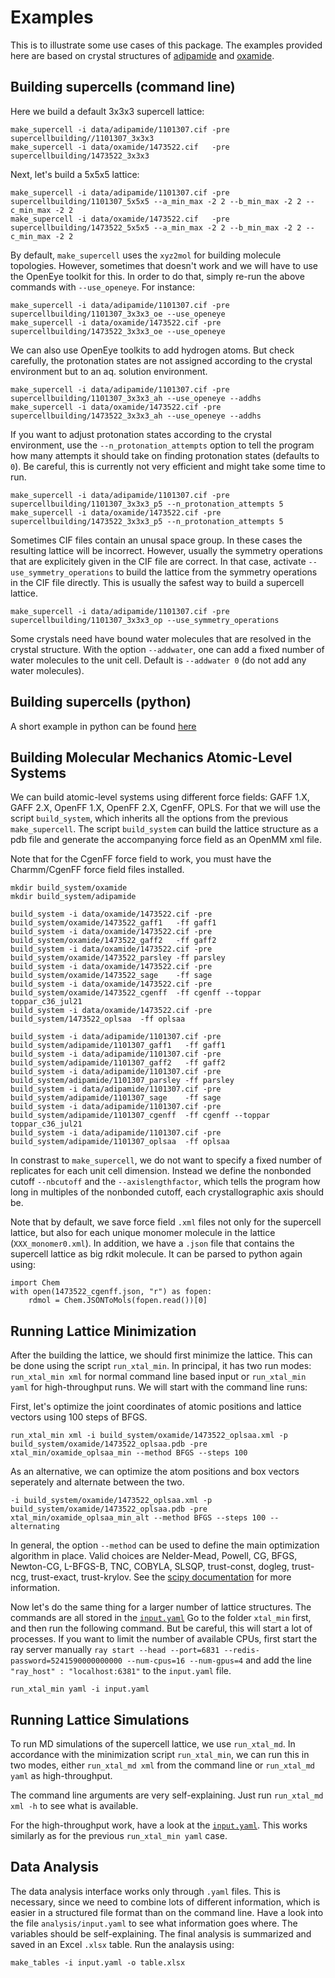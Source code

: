 # Examples

This is to illustrate some use cases of this package. The examples provided here are based on crystal structures of [adipamide](https://en.wikipedia.org/wiki/Adipamide) and [oxamide](https://en.wikipedia.org/wiki/Oxamide).

## Building supercells (command line)

Here we build a default 3x3x3 supercell lattice:

```
make_supercell -i data/adipamide/1101307.cif -pre supercellbuilding//1101307_3x3x3
make_supercell -i data/oxamide/1473522.cif   -pre supercellbuilding/1473522_3x3x3
```

Next, let's build a 5x5x5 lattice:

```
make_supercell -i data/adipamide/1101307.cif -pre supercellbuilding/1101307_5x5x5 --a_min_max -2 2 --b_min_max -2 2 --c_min_max -2 2
make_supercell -i data/oxamide/1473522.cif   -pre supercellbuilding/1473522_5x5x5 --a_min_max -2 2 --b_min_max -2 2 --c_min_max -2 2
```

By default, `make_supercell` uses the `xyz2mol` for building molecule topologies. However, sometimes that doesn't work and we will have to use the OpenEye toolkit for this. In order to do that, simply re-run the above commands with `--use_openeye`. For instance:

```
make_supercell -i data/adipamide/1101307.cif -pre supercellbuilding/1101307_3x3x3_oe --use_openeye
make_supercell -i data/oxamide/1473522.cif -pre supercellbuilding/1473522_3x3x3_oe --use_openeye
```

We can also use OpenEye toolkits to add hydrogen atoms. But check carefully, the protonation states are not assigned according to the crystal environment but to an aq. solution environment.

```
make_supercell -i data/adipamide/1101307.cif -pre supercellbuilding/1101307_3x3x3_ah --use_openeye --addhs
make_supercell -i data/oxamide/1473522.cif -pre supercellbuilding/1473522_3x3x3_ah --use_openeye --addhs
```

If you want to adjust protonation states according to the crystal environment, use the `--n_protonation_attempts` option to tell the program how many attempts it should take on finding protonation states (defaults to `0`). Be careful, this is currently not very efficient and might take some time to run.

```
make_supercell -i data/adipamide/1101307.cif -pre supercellbuilding/1101307_3x3x3_p5 --n_protonation_attempts 5
make_supercell -i data/oxamide/1473522.cif -pre supercellbuilding/1473522_3x3x3_p5 --n_protonation_attempts 5
```

Sometimes CIF files contain an unusal space group. In these cases the resulting lattice will be incorrect. However, usually the symmetry operations that are explicitely given in the CIF file are correct. In that case, activate `--use_symmetry_operations` to build the lattice from the symmetry operations in the CIF file directly. This is usually the safest way to build a supercell lattice.

```
make_supercell -i data/adipamide/1101307.cif -pre supercellbuilding/1101307_3x3x3_op --use_symmetry_operations
```

Some crystals need have bound water molecules that are resolved in the crystal structure. With the option `--addwater`, one can add a fixed number of water molecules to the unit cell. Default is `--addwater 0` (do not add any water molecules).

## Building supercells (python)

A short example in python can be found [here](supercellbuilding/example.py)

## Building Molecular Mechanics Atomic-Level Systems

We can build atomic-level systems using different force fields: GAFF 1.X, GAFF 2.X, OpenFF 1.X, OpenFF 2.X, CgenFF, OPLS. For that we will use the script `build_system`, which inherits all the options from the previous `make_supercell`. The script `build_system` can build the lattice structure as a pdb file and generate the accompanying force field as an OpenMM xml file.

Note that for the CgenFF force field to work, you must have the Charmm/CgenFF force field files installed.

```
mkdir build_system/oxamide
mkdir build_system/adipamide

build_system -i data/oxamide/1473522.cif -pre build_system/oxamide/1473522_gaff1   -ff gaff1
build_system -i data/oxamide/1473522.cif -pre build_system/oxamide/1473522_gaff2   -ff gaff2
build_system -i data/oxamide/1473522.cif -pre build_system/oxamide/1473522_parsley -ff parsley
build_system -i data/oxamide/1473522.cif -pre build_system/oxamide/1473522_sage    -ff sage
build_system -i data/oxamide/1473522.cif -pre build_system/oxamide/1473522_cgenff  -ff cgenff --toppar toppar_c36_jul21
build_system -i data/oxamide/1473522.cif -pre build_system/1473522_oplsaa  -ff oplsaa

build_system -i data/adipamide/1101307.cif -pre build_system/adipamide/1101307_gaff1   -ff gaff1
build_system -i data/adipamide/1101307.cif -pre build_system/adipamide/1101307_gaff2   -ff gaff2
build_system -i data/adipamide/1101307.cif -pre build_system/adipamide/1101307_parsley -ff parsley
build_system -i data/adipamide/1101307.cif -pre build_system/adipamide/1101307_sage    -ff sage
build_system -i data/adipamide/1101307.cif -pre build_system/adipamide/1101307_cgenff  -ff cgenff --toppar toppar_c36_jul21
build_system -i data/adipamide/1101307.cif -pre build_system/adipamide/1101307_oplsaa  -ff oplsaa
```

In constrast to `make_supercell`, we do not want to specify a fixed number of replicates for each unit cell dimension. Instead we define the nonbonded cutoff `--nbcutoff` and the `--axislengthfactor`, which tells the program how long in multiples of the nonbonded cutoff, each crystallographic axis should be.

Note that by default, we save force field `.xml` files not only for the supercell lattice, but also for each unique monomer molecule in the lattice (`XXX_monomer0.xml`). In addition, we have a `.json` file that contains the supercell lattice as big rdkit molecule. It can be parsed to python again using:

```
import Chem
with open(1473522_cgenff.json, "r") as fopen:
    rdmol = Chem.JSONToMols(fopen.read())[0]
```

## Running Lattice Minimization

After the building the lattice, we should first minimize the lattice. This can be done using the script `run_xtal_min`. In principal, it has two run modes: `run_xtal_min xml` for normal command line based input or `run_xtal_min yaml` for high-throughput runs. We will start with the command line runs:

First, let's optimize the joint coordinates of atomic positions and lattice vectors using 100 steps of BFGS.

```
run_xtal_min xml -i build_system/oxamide/1473522_oplsaa.xml -p build_system/oxamide/1473522_oplsaa.pdb -pre xtal_min/oxamide_oplsaa_min --method BFGS --steps 100
```

As an alternative, we can optimize the atom positions and box vectors seperately and alternate between the two.

```
-i build_system/oxamide/1473522_oplsaa.xml -p build_system/oxamide/1473522_oplsaa.pdb -pre xtal_min/oxamide_oplsaa_min_alt --method BFGS --steps 100 --alternating
```

In general, the option `--method` can be used to define the main optimization algorithm in place. Valid choices are Nelder-Mead, Powell, CG, BFGS, Newton-CG, L-BFGS-B, TNC, COBYLA, SLSQP, trust-const, dogleg, trust-ncg, trust-exact, trust-krylov. See the [scipy documentation](https://docs.scipy.org/doc/scipy/reference/generated/scipy.optimize.minimize.html) for more information.

Now let's do the same thing for a larger number of lattice structures. The commands are all stored in the [`input.yaml`](xtal_min/input.yaml) Go to the folder `xtal_min` first, and then run the following command. But be careful, this will start a lot of processes. If you want to limit the number of available CPUs, first start the ray server manually `ray start --head --port=6831 --redis-password=5241590000000000 --num-cpus=16 --num-gpus=4` and add the line `"ray_host" : "localhost:6381"` to the `input.yaml` file.

```
run_xtal_min yaml -i input.yaml
```

## Running Lattice Simulations

To run MD simulations of the supercell lattice, we use `run_xtal_md`. In accordance with the minimization script `run_xtal_min`, we can run this in two modes, either `run_xtal_md xml` from the command line or `run_xtal_md yaml` as high-throughput.

The command line arguments are very self-explaining. Just run `run_xtal_md xml -h` to see what is available. 

For the high-throughput work, have a look at the [`input.yaml`](xtal_min/input.yaml). This works similarly as for the previous `run_xtal_min yaml` case.

## Data Analysis

The data analysis interface works only through `.yaml` files. This is necessary, since we need to combine lots of different information, which is easier in a structured file format than on the command line. Have a look into the file `analysis/input.yaml` to see what information goes where. The variables should be self-explaining. The final analysis is summarized and saved in an Excel `.xlsx` table. Run the analaysis using:

```
make_tables -i input.yaml -o table.xlsx
```